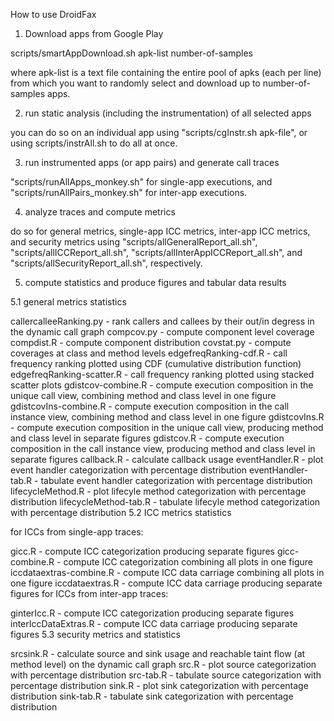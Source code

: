 How to use DroidFax

1. Download apps from Google Play

scripts/smartAppDownload.sh apk-list number-of-samples

where apk-list is a text file containing the entire pool of apks (each per line) from which you want to randomly select and download up to number-of-samples apps.

2. run static analysis (including the instrumentation) of all selected apps

you can do so on an individual app using "scripts/cgInstr.sh apk-file", or using scripts/instrAll.sh to do all at once.

3. run instrumented apps (or app pairs) and generate call traces

"scripts/runAllApps_monkey.sh" for single-app executions, and "scripts/runAllPairs_monkey.sh" for inter-app executions.

4. analyze traces and compute metrics

do so for general metrics, single-app ICC metrics, inter-app ICC metrics, and security metrics using "scripts/allGeneralReport_all.sh", "scripts/allICCReport_all.sh", "scripts/allInterAppICCReport_all.sh", and "scripts/allSecurityReport_all.sh", respectively.

5. compute statistics and produce figures and tabular data results

5.1 general metrics statistics

callercalleeRanking.py - rank callers and callees by their out/in degress in the dynamic call graph
compcov.py - compute component level coverage
compdist.R - compute component distribution
covstat.py - compute coverages at class and method levels
edgefreqRanking-cdf.R - call frequency ranking plotted using CDF (cumulative distribution function)
edgefreqRanking-scatter.R - call frequency ranking plotted using stacked scatter plots
gdistcov-combine.R - compute execution composition in the unique call view, combining method and class level in one figure
gdistcovIns-combine.R - compute execution composition in the call instance view, combining method and class level in one figure
gdistcovIns.R - compute execution composition in the unique call view, producing method and class level in separate figures
gdistcov.R - compute execution composition in the call instance view, producing method and class level in separate figures
callback.R - calculate callback usage
eventHandler.R - plot event handler categorization with percentage distribution
eventHandler-tab.R - tabulate event handler categorization with percentage distribution
lifecycleMethod.R - plot lifecyle method categorization with percentage distribution
lifecycleMethod-tab.R - tabulate lifecyle method categorization with percentage distribution
5.2 ICC metrics statistics

for ICCs from single-app traces:

gicc.R - compute ICC categorization producing separate figures
gicc-combine.R - compute ICC categorization combining all plots in one figure
iccdataextras-combine.R - compute ICC data carriage combining all plots in one figure
iccdataextras.R - compute ICC data carriage producing separate figures
for ICCs from inter-app traces:

ginterIcc.R - compute ICC categorization producing separate figures
interIccDataExtras.R - compute ICC data carriage producing separate figures
5.3 security metrics and statistics

srcsink.R - calculate source and sink usage and reachable taint flow (at method level) on the dynamic call graph
src.R - plot source categorization with percentage distribution
src-tab.R - tabulate source categorization with percentage distribution
sink.R - plot sink categorization with percentage distribution
sink-tab.R - tabulate sink categorization with percentage distribution